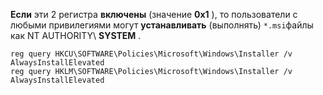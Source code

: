
**Если** эти 2 регистра **включены** (значение **0x1** ), то пользователи с любыми привилегиями могут **устанавливать** (выполнять) `*.msi`файлы как NT AUTHORITY\ **SYSTEM** .

```
reg query HKCU\SOFTWARE\Policies\Microsoft\Windows\Installer /v AlwaysInstallElevated
reg query HKLM\SOFTWARE\Policies\Microsoft\Windows\Installer /v AlwaysInstallElevated
```